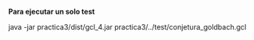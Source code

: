 **Para ejecutar un solo test**

java -jar practica3/dist/gcl_4.jar practica3/../test/conjetura_goldbach.gcl
